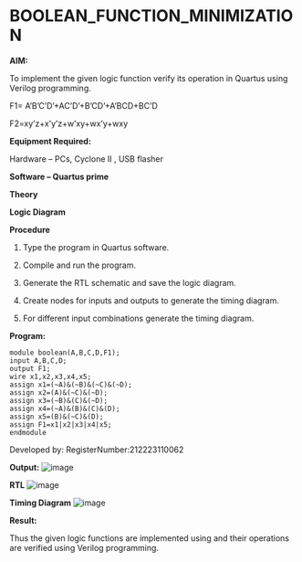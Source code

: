 # BOOLEAN_FUNCTION_MINIMIZATION

**AIM:**

To implement the given logic function verify its operation in Quartus using Verilog programming.

F1= A’B’C’D’+AC’D’+B’CD’+A’BCD+BC’D 

F2=xy’z+x’y’z+w’xy+wx’y+wxy

**Equipment Required:**

Hardware – PCs, Cyclone II , USB flasher

**Software – Quartus prime**

**Theory**

**Logic Diagram**

**Procedure**

1.	Type the program in Quartus software.

2.	Compile and run the program.

3.	Generate the RTL schematic and save the logic diagram.

4.	Create nodes for inputs and outputs to generate the timing diagram.

5.	For different input combinations generate the timing diagram.


**Program:**

```
module boolean(A,B,C,D,F1);
input A,B,C,D;
output F1;
wire x1,x2,x3,x4,x5;
assign x1=(~A)&(~B)&(~C)&(~D);
assign x2=(A)&(~C)&(~D);
assign x3=(~B)&(C)&(~D);
assign x4=(~A)&(B)&(C)&(D);
assign x5=(B)&(~C)&(D);
assign F1=x1|x2|x3|x4|x5;
endmodule
```

Developed by: RegisterNumber:212223110062



**Output:**
![image](https://github.com/Vigneshv-23/BOOLEAN_FUNCTION_MINIMIZATION/assets/110780412/3ca20bdb-f677-4c46-be64-ede6b3b993c0)


**RTL**
![image](https://github.com/Vigneshv-23/BOOLEAN_FUNCTION_MINIMIZATION/assets/110780412/cb50880a-2b81-4121-96be-1cddc497876d)


**Timing Diagram**
![image](https://github.com/Vigneshv-23/BOOLEAN_FUNCTION_MINIMIZATION/assets/110780412/105d011f-b5c8-4f21-8592-1c397527d645)

**Result:**

Thus the given logic functions are implemented using and their operations are verified using Verilog programming.

